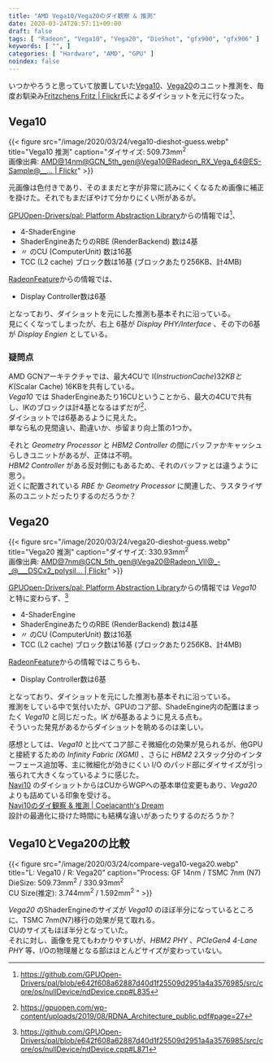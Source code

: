 ```yaml
---
title: "AMD Vega10/Vega20のダイ観察 & 推測"
date: 2020-03-24T20:57:11+09:00
draft: false
tags: [ "Radeon", "Vega10", "Vega20", "DieShot", "gfx900", "gfx906" ]
keywords: [ "", ]
categories: [ "Hardware", "AMD", "GPU" ]
noindex: false
---
```


いつかやろうと思っていて放置していた[Vega10](/tags/vega10)、[Vega20](/tags/vega20)のユニット推測を、毎度お馴染み[Fritzchens Fritz | Flickr](https://www.flickr.com/photos/130561288@N04/)氏によるダイショットを元に行なった。  

## Vega10
{{< figure src="/image/2020/03/24/vega10-dieshot-guess.webp" title="Vega10 推測" caption="ダイサイズ: 509.73mm<sup>2</sup><br>画像出典: [AMD@14nm@GCN\_5th\_gen@Vega10@Radeon\_RX\_Vega\_64@ES-Sample@\_\_… | Flickr](https://www.flickr.com/photos/130561288@N04/40482186211/)" >}}

元画像は色付きであり、そのままだと字が非常に読みにくくなるため画像に補正を掛けた。それでもまだぼやけて分かりにくい所があるが。  

[GPUOpen-Drivers/pal: Platform Abstraction Library](https://github.com/GPUOpen-Drivers/pal)からの情報では[^1]、

[^1]: <https://github.com/GPUOpen-Drivers/pal/blob/e642f608a62887d40d1f25509d2951a4a3576985/src/core/os/nullDevice/ndDevice.cpp#L835>

 * 4-ShaderEngine
 * ShaderEngineあたりのRBE (RenderBackend) 数は4基
 * 〃 のCU (ComputerUnit) 数は16基
 * TCC (L2 cache) ブロック数は16基 (ブロックあたり256KB、計4MB)

[RadeonFeature](https://www.x.org/wiki/RadeonFeature/#radeondisplayhardware)からの情報では、

 * Display Controller数は6基

となっており、ダイショットを元にした推測も基本それに沿っている。  
見にくくなってしまったが、右上 6基が *Display PHY/Interface* 、その下の6基が *Display Engien* としている。  

### 疑問点
AMD GCNアーキテクチャでは、最大4CUで I$(Instruction Cache) 32KB と K$(Scalar Cache) 16KBを共有している。  
*Vega10* では ShaderEngineあたり16CUということから、最大の4CUで共有し、I$K$のブロックは計4基となるはずだが[^2]、  
ダイショットでは6基あるように見えた。  
単なら私の見間違い、勘違いか、歩留まり向上策の1つか。  

それと *Geometry Processor* と *HBM2 Controller* の間にバッファかキャッシュらしきユニットがあるが、正体は不明。  
*HBM2 Controller* がある反対側にもあるため、それのバッファとは違うように思う。  
近くに配置されている *RBE* か *Geometry Processor* に関連した、ラスタライザ系のユニットだったりするのだろうか？  

[^2]: <https://gpuopen.com/wp-content/uploads/2019/08/RDNA_Architecture_public.pdf#page=27>

## Vega20
{{< figure src="/image/2020/03/24/vega20-dieshot-guess.webp" title="Vega20 推測" caption="ダイサイズ: 330.93mm<sup>2</sup><br>画像出典: [AMD@7nm@GCN\_5th\_gen@Vega20@Radeon\_VII@\_-\_@\_\_\_DSCx2\_polysil… | Flickr](https://www.flickr.com/photos/130561288@N04/48243282516/)" >}}

[GPUOpen-Drivers/pal: Platform Abstraction Library](https://github.com/GPUOpen-Drivers/pal)からの情報では *Vega10* と特に変わらず、[^3]

[^3]: <https://github.com/GPUOpen-Drivers/pal/blob/e642f608a62887d40d1f25509d2951a4a3576985/src/core/os/nullDevice/ndDevice.cpp#L871>

 * 4-ShaderEngine
 * ShaderEngineあたりのRBE (RenderBackend) 数は4基
 * 〃 のCU (ComputerUnit) 数は16基
 * TCC (L2 cache) ブロック数は16基 (ブロックあたり256KB、計4MB)

[RadeonFeature](https://www.x.org/wiki/RadeonFeature/#radeondisplayhardware)からの情報ではこちらも、

 * Display Controller数は6基

となっており、ダイショットを元にした推測も基本それに沿っている。  
推測をしている中で気付いたが、GPUのコア部、ShadeEngine内の配置はまったく *Vega10* と同じだった。I$K$ が6基あるように見える点も。  
そういった発見があるからダイショットを眺めるのは楽しい。  

感想としては、*Vega10* と比べてコア部こそ微細化の効果が見られるが、他GPUと接続するための *Infinity Fabric (XGMI)* 、さらに *HBM2* 2スタック分のインターフェース追加等、主に微細化が効きにくい I/O のパッド部にダイサイズが引っ張られて大きくなっているように感じた。  
[Navi10](/tags/navi10) のダイショットからはCUからWGPへの基本単位変更もあり、*Vega20* よりも詰めている印象を受ける。  
[Navi10のダイ観察 & 推測 | Coelacanth's Dream](/posts/2020/01/22/navi10-dieshot-and-guess/)  
設計の最適化に掛けた時間にも結構な違いがあったりするのだろうか？  

## Vega10とVega20の比較
{{< figure src="/image/2020/03/24/compare-vega10-vega20.webp" title="L: Vega10 / R: Vega20" caption="Process: GF 14nm / TSMC 7nm (N7)<br>DieSize: 509.73mm<sup>2</sup> / 330.93mm<sup>2</sup><br>CU Size(推定): 3.744mm<sup>2</sup> / 1.592mm<sup>2</sup> " >}}

*Vega20* のShaderEngineのサイズが *Vega10* のほぼ半分になっているところに、TSMC 7nm(N7)移行の効果が見て取れる。  
CUのサイズもほぼ半分となっていた。  
それに対し、画像を見てもわかりやすいが、*HBM2 PHY* 、*PCIeGen4 4-Lane PHY* 等、I/Oの物理層となる部はほとんどサイズが変わっていない。  

